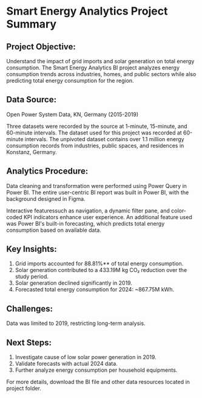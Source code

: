 # Smart Energy Analytics Project Summary

## Project Objective:
Understand the impact of grid imports and solar generation on total energy consumption.
The Smart Energy Analytics BI project analyzes energy consumption trends across industries, homes, and public sectors while also predicting total energy consumption for the region.

## Data Source:
Open Power System Data, KN, Germany (2015-2019)

Three datasets were recorded by the source at 1-minute, 15-minute, and 60-minute intervals.
The dataset used for this project was recorded at 60-minute intervals.
The unpivoted dataset contains over 1.1 million energy consumption records from industries, public spaces, and residences in Konstanz, Germany.

## Analytics Procedure:
Data cleaning and transformation were performed using Power Query in Power BI.
The entire user-centric BI report was built in Power BI, with the background designed in Figma.

Interactive featuressuch as navigation, a dynamic filter pane, and color-coded KPI indicators enhance user experience.
An additional feature used was Power BI's built-in forecasting, which predicts total energy consumption based on available data.

## Key Insights:
1. Grid imports accounted for 88.81%** of total energy consumption.
2. Solar generation contributed to a 433.19M kg CO₂ reduction over the study period.
3. Solar generation declined significantly in 2019.
4. Forecasted total energy consumption for 2024: ~867.75M kWh.

## Challenges: 
Data was limited to 2019, restricting long-term analysis.

## Next Steps:
1. Investigate cause of low solar power generation in 2019.
2. Validate forecasts with actual 2024 data.
3. Further analyze energy consumption per household equipments.

For more details, download the BI file and other data resources located in project folder.
